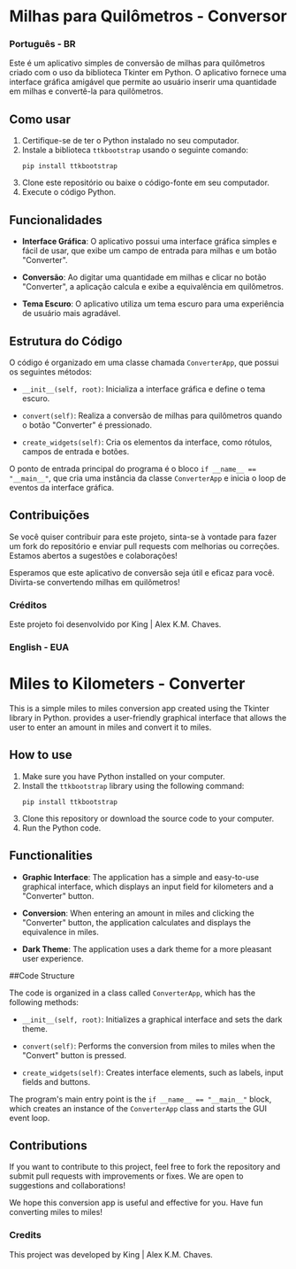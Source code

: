 # Milhas para Quilômetros - Conversor
### Português - BR

Este é um aplicativo simples de conversão de milhas para quilômetros criado com o uso da biblioteca Tkinter em Python. O aplicativo fornece uma interface gráfica amigável que permite ao usuário inserir uma quantidade em milhas e convertê-la para quilômetros.

## Como usar

1. Certifique-se de ter o Python instalado no seu computador.
2. Instale a biblioteca `ttkbootstrap` usando o seguinte comando:
   ```
   pip install ttkbootstrap
   ```
3. Clone este repositório ou baixe o código-fonte em seu computador.
4. Execute o código Python.

## Funcionalidades

- **Interface Gráfica**: O aplicativo possui uma interface gráfica simples e fácil de usar, que exibe um campo de entrada para milhas e um botão "Converter".

- **Conversão**: Ao digitar uma quantidade em milhas e clicar no botão "Converter", a aplicação calcula e exibe a equivalência em quilômetros.

- **Tema Escuro**: O aplicativo utiliza um tema escuro para uma experiência de usuário mais agradável.

## Estrutura do Código

O código é organizado em uma classe chamada `ConverterApp`, que possui os seguintes métodos:

- `__init__(self, root)`: Inicializa a interface gráfica e define o tema escuro.

- `convert(self)`: Realiza a conversão de milhas para quilômetros quando o botão "Converter" é pressionado.

- `create_widgets(self)`: Cria os elementos da interface, como rótulos, campos de entrada e botões.

O ponto de entrada principal do programa é o bloco `if __name__ == "__main__"`, que cria uma instância da classe `ConverterApp` e inicia o loop de eventos da interface gráfica.

## Contribuições

Se você quiser contribuir para este projeto, sinta-se à vontade para fazer um fork do repositório e enviar pull requests com melhorias ou correções. Estamos abertos a sugestões e colaborações!

Esperamos que este aplicativo de conversão seja útil e eficaz para você. Divirta-se convertendo milhas em quilômetros!

### Créditos
Este projeto foi desenvolvido por King | Alex K.M. Chaves.

### English - EUA
# Miles to Kilometers - Converter

This is a simple miles to miles conversion app created using the Tkinter library in Python. provides a user-friendly graphical interface that allows the user to enter an amount in miles and convert it to miles.

## How to use

1. Make sure you have Python installed on your computer.
2. Install the `ttkbootstrap` library using the following command:
     ```
     pip install ttkbootstrap
     ```
3. Clone this repository or download the source code to your computer.
4. Run the Python code.

## Functionalities

- **Graphic Interface**: The application has a simple and easy-to-use graphical interface, which displays an input field for kilometers and a "Converter" button.

- **Conversion**: When entering an amount in miles and clicking the "Converter" button, the application calculates and displays the equivalence in miles.

- **Dark Theme**: The application uses a dark theme for a more pleasant user experience.

##Code Structure

The code is organized in a class called `ConverterApp`, which has the following methods:

- `__init__(self, root)`: Initializes a graphical interface and sets the dark theme.

- `convert(self)`: Performs the conversion from miles to miles when the "Convert" button is pressed.

- `create_widgets(self)`: Creates interface elements, such as labels, input fields and buttons.

The program's main entry point is the `if __name__ == "__main__"` block, which creates an instance of the `ConverterApp` class and starts the GUI event loop.

## Contributions

If you want to contribute to this project, feel free to fork the repository and submit pull requests with improvements or fixes. We are open to suggestions and collaborations!

We hope this conversion app is useful and effective for you. Have fun converting miles to miles!

### Credits
This project was developed by King | Alex K.M. Chaves.
